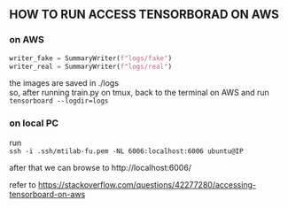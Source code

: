 HOW TO RUN ACCESS TENSORBORAD ON AWS
---  
### on AWS
```python
writer_fake = SummaryWriter(f"logs/fake")
writer_real = SummaryWriter(f"logs/real")
``` 

the images are saved in ./logs  
so, after running train.py on tmux, back to the terminal on AWS and run  
`tensorboard --logdir=logs`  

### on local PC  
run  
`ssh -i .ssh/mtilab-fu.pem -NL 6006:localhost:6006 ubuntu@IP`  

after that we can browse to http://localhost:6006/  


refer to https://stackoverflow.com/questions/42277280/accessing-tensorboard-on-aws
